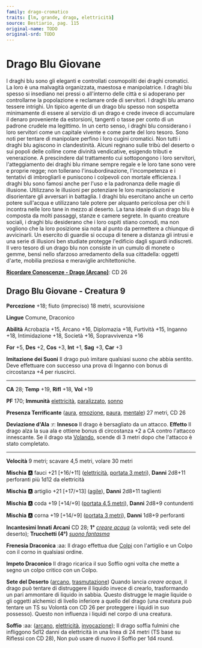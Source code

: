 ```yaml
---
family: drago-cromatico
traits: [lm, grande, drago, elettricità]
source: Bestiario, pag. 115
original-name: TODO
original-srd: TODO
---
```


# Drago Blu Giovane

I draghi blu sono gli eleganti e controllati cosmopoliti dei draghi cromatici. La loro è una malvagità organizzata, maestosa e manipolatrice. I draghi blu spesso si insediano nei pressi o all'interno delle città e si adoperano per controllarne la popolazione e reclamare orde di servitori. I draghi blu amano tessere intrighi. Un tipico agente di un drago blu spesso non sospetta minimamente di essere al servizio di un drago e crede invece di accumulare il denaro proveniente da estorsioni, tangenti o tasse per conto di un padrone crudele ma legittimo. In un certo senso, i draghi blu considerano i loro servitori come un capitale vivente e come parte del loro tesoro. Sono noti per tentare di manipolare perfino i loro cugini cromatici. Non tutti i draghi blu agiscono in clandestinità. Alcuni regnano sulle tribù del deserto o sui popoli delle colline come divinità vendicative, esigendo tributi e venerazione. A prescindere dal trattamento cui sottopongono i loro servitori, l'atteggiamento dei draghi blu rimane sempre regale e le loro tane sono vere e proprie regge; non tollerano l'insubordinazione, l'incompetenza e i tentativi di imbrogliarli e puniscono i colpevoli con mortale efficienza. I draghi blu sono famosi anche per l'uso e la padronanza delle magie di illusione. Utilizzano le illusioni per potenziare le loro manipolazioni e disorientare gli avversari in battaglia. I draghi blu esercitano anche un certo potere sull'acqua e utilizzano tale potere per alquanto pericolosa per chi li incontra nelle loro tane in mezzo al deserto. La tana ideale di un drago blu è composta da molti passaggi, stanze e camere segrete. In quanto creature sociali, i draghi blu desiderano che i loro ospiti stiano comodi, ma non vogliono che la loro posizione sia nota al punto da permettere a chiunque di avvicinarli. Un esercito di guardie si occupa di tenere a distanza gli intrusi e una serie di illusioni ben studiate protegge l'edificio dagli sguardi indiscreti. Il vero tesoro di un drago blu non consiste in un cumulo di monete o gemme, bensì nello sfarzoso arredamento della sua cittadella: oggetti d'arte, mobilia preziosa e meraviglie architettoniche.

**[Ricordare Conoscenze - Drago (Arcano)](/azioni/ricordare-conoscenze)**: CD 26

## Drago Blu Giovane - Creatura 9

**Percezione** +18; fiuto (impreciso) 18 metri, scurovisione

**Lingue** Comune, Draconico

**Abilità** Acrobazia +15, Arcano +16, Diplomazia +18, Furtività +15, Inganno +18, Intimidazione +18, Società +16, Sopravvivenza +16

**For** +5, **Des** +2, **Cos** +3, **Int** +1, **Sag** +3, **Car** +3

**Imitazione dei Suoni** Il drago può imitare qualsiasi suono che abbia sentito. Deve effettuare con successo una prova di Inganno con bonus di circostanza +4 per riuscirci.

***

**CA** 28; **Temp** +19, **Rifl** +18, **Vol** +19

**PF** 170; **Immunità** [elettricità](/tratti/elettricita), [paralizzato](/condizioni/paralizzato), [sonno](/tratti/sonno)

**Presenza Terrificante** ([aura](/tratti/aura), [emozione](/tratti/emozione), [paura](/tratti/paura), [mentale](/tratti/mentale)) 27 metri, CD 26

**Deviazione d'Ala** :r: **Innesco** Il drago è bersagliato da un attacco. **Effetto** Il drago alza la sua ala e ottiene bonus di circostanza +2 a CA contro l'attacco innescante. Se il drago sta [Volando](/azioni/volare), scende di 3 metri dopo che l'attacco è stato completato.

***

**Velocità** 9 metri; scavare 4,5 metri, volare 30 metri

**Mischia** :a: fauci +21 \[+16/+11] ([elettricità](/tratti/elettricita), [portata 3 metri](/tratti/portata)), **Danni** 2d8+11 perforanti più 1d12 da elettricità

**Mischia** :a: artiglio +21 \[+17/+13] ([agile](/tratti/agile)), **Danni** 2d8+11 taglienti

**Mischia** :a: coda +19 \[+14/+9] ([portata 4,5 metri](/tratti/portata)), **Danni** 2d8+9 contundenti

**Mischia** :a: corna +19 \[+14/+9] ([portata 3 metri](/tratti/portata)), **Danni** 1d8+9 perforanti

**Incantesimi Innati Arcani** CD 28; **1°** *[creare acqua](/incantesimi/creare-acqua)* (a volontà; vedi sete del deserto); **Trucchetti (4°)** *[suono fantasma](/incantesimi/suono-fantasma)*

**Frenesia Draconica** :aa: Il drago effettua due [Colpi](/azioni/colpire) con l'artiglio e un Colpo con il corno in qualsiasi ordine.

**Impeto Draconico** Il drago ricarica il suo Soffio ogni volta che mette a segno un colpo critico con un Colpo.

**Sete del Deserto** ([arcano](/tratti/arcano), [trasmutazione](/tratti/trasmutazione)) Quando lancia *creare acqua*, il drago può tentare di distruggere il liquido invece di crearlo, trasformando un pari ammontare di liquido in sabbia. Questo distrugge le magie liquide o gli oggetti alchemici di livello inferiore a quello del drago (una creatura può tentare un TS su Volontà con CD 26 per proteggere i liquidi in suo possesso). Questo non influenza i liquidi nel corpo di una creatura.

**Soffio** :aa: ([arcano](/tratti/arcano), [elettricità](/tratti/elettricita), [invocazione](/tratti/invocazione)); Il drago soffia fulmini che infliggono 5d12 danni da elettricità in una linea di 24 metri (TS base su Riflessi con CD 28), Non può usare di nuovo il Soffio per 1d4 round.
